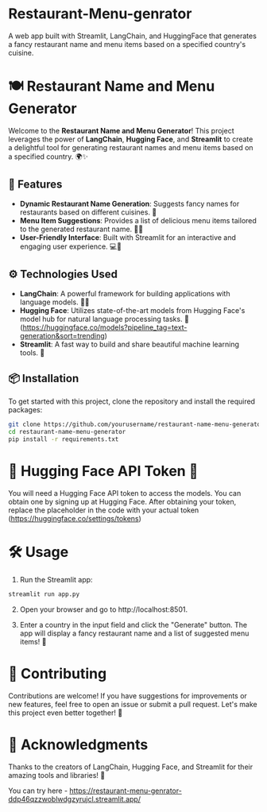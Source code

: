 # Restaurant-Menu-genrator
A web app built with Streamlit, LangChain, and HuggingFace that generates a fancy restaurant name and menu items based on a specified country's cuisine.
# 🍽️ Restaurant Name and Menu Generator

Welcome to the **Restaurant Name and Menu Generator**! This project leverages the power of **LangChain**, **Hugging Face**, and **Streamlit** to create a delightful tool for generating restaurant names and menu items based on a specified country. 🌍✨

## 🚀 Features

- **Dynamic Restaurant Name Generation**: Suggests fancy names for restaurants based on different cuisines. 🍴
- **Menu Item Suggestions**: Provides a list of delicious menu items tailored to the generated restaurant name. 🥗🍜
- **User-Friendly Interface**: Built with Streamlit for an interactive and engaging user experience. 💻🎉

## ⚙️ Technologies Used

- **LangChain**: A powerful framework for building applications with language models. 🦜🔗
- **Hugging Face**: Utilizes state-of-the-art models from Hugging Face's model hub for natural language processing tasks. 🤗(https://huggingface.co/models?pipeline_tag=text-generation&sort=trending)
- **Streamlit**: A fast way to build and share beautiful machine learning tools. 🌟

## 📦 Installation

To get started with this project, clone the repository and install the required packages:

```bash
git clone https://github.com/yourusername/restaurant-name-menu-generator.git
cd restaurant-name-menu-generator
pip install -r requirements.txt
```
# 🔑 Hugging Face API Token 🤗

You will need a Hugging Face API token to access the models. You can obtain one by signing up at Hugging Face. After obtaining your token, replace the placeholder in the code with your actual token
(https://huggingface.co/settings/tokens)
# 🛠️ Usage
1. Run the Streamlit app:
```bash
streamlit run app.py
```
2. Open your browser and go to http://localhost:8501.

3. Enter a country in the input field and click the "Generate" button. The app will display a fancy restaurant name and a list of suggested menu items! 🎊

# 🤝 Contributing

Contributions are welcome! If you have suggestions for improvements or new features, feel free to open an issue or submit a pull request. Let's make this project even better together! 💪

# 🙏 Acknowledgments

Thanks to the creators of LangChain, Hugging Face, and Streamlit for their amazing tools and libraries! 🌈

You can try here - https://restaurant-menu-genrator-ddp46qzzwoblwdgzyrujcl.streamlit.app/
